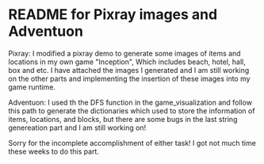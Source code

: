 # README for Pixray images and Adventuon

Pixray:
  I modified a pixray demo to generate some images of items and locations in my own game "Inception", Which includes beach, hotel, hall, box and etc.
  I have attached the images I generated and I am still working on the other parts and implementing the insertion of these images into my game runtime.
  
Adventuon:
  I used th the DFS function in the game_visualization and follow this path to generate the dictionaries which used to store the information of items, locations, and blocks,
  but there are some bugs in the last string genereation part and I am still working on!

Sorry for the incomplete accomplishment of either task! I got not much time these weeks to do this part.
